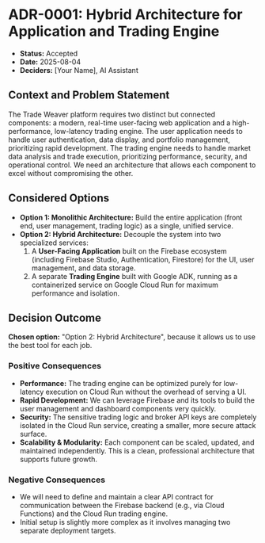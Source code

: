 # ADR-0001: Hybrid Architecture for Application and Trading Engine

* **Status:** Accepted
* **Date:** 2025-08-04
* **Deciders:** [Your Name], AI Assistant

## Context and Problem Statement

The Trade Weaver platform requires two distinct but connected components: a modern, real-time user-facing web application and a high-performance, low-latency trading engine. The user application needs to handle user authentication, data display, and portfolio management, prioritizing rapid development. The trading engine needs to handle market data analysis and trade execution, prioritizing performance, security, and operational control. We need an architecture that allows each component to excel without compromising the other.

## Considered Options

* **Option 1: Monolithic Architecture:** Build the entire application (front end, user management, trading logic) as a single, unified service.
* **Option 2: Hybrid Architecture:** Decouple the system into two specialized services:
    1. A **User-Facing Application** built on the Firebase ecosystem (including Firebase Studio, Authentication, Firestore) for the UI, user management, and data storage.
    2. A separate **Trading Engine** built with Google ADK, running as a containerized service on Google Cloud Run for maximum performance and isolation.

## Decision Outcome

**Chosen option:** "Option 2: Hybrid Architecture", because it allows us to use the best tool for each job.

### Positive Consequences

* **Performance:** The trading engine can be optimized purely for low-latency execution on Cloud Run without the overhead of serving a UI.
* **Rapid Development:** We can leverage Firebase and its tools to build the user management and dashboard components very quickly.
* **Security:** The sensitive trading logic and broker API keys are completely isolated in the Cloud Run service, creating a smaller, more secure attack surface.
* **Scalability & Modularity:** Each component can be scaled, updated, and maintained independently. This is a clean, professional architecture that supports future growth.

### Negative Consequences

* We will need to define and maintain a clear API contract for communication between the Firebase backend (e.g., via Cloud Functions) and the Cloud Run trading engine.
* Initial setup is slightly more complex as it involves managing two separate deployment targets.
